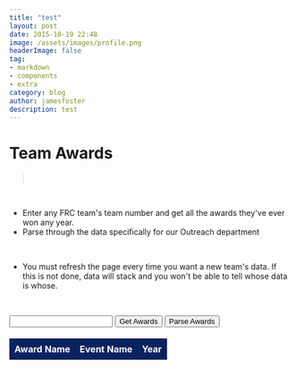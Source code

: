 ```yaml
---
title: "test"
layout: post
date: 2015-10-19 22:48
image: /assets/images/profile.png
headerImage: false
tag:
- markdown
- components
- extra
category: blog
author: jamesfoster 
description: test
---
```


# Team Awards
> Get any team's awards

On this page, you can:

- Enter any FRC team's team number and get all the awards they've ever won any year.
- Parse through the data specifically for our Outreach department

Limitations (as of 10/19/2023):

- You must refresh the page every time you want a new team's data. If this is not done, data will stack and you won't be able to tell whose data is whose.

<html lang="en">
<head>
    <meta charset="UTF-8">
    <meta name="viewport" content="width=device-width, initial-scale=1.0">
    <title>Team Awards</title>
    <style>
        p, table, thead, tr, th, td, tbody {
            color: white;
        }
        table {
            border-collapse: collapse;
            width: 100%;
            margin-top: 20px;
        }
        thead {
            background-color: #0b2262;
            color: white;
        }
        th, td {
            border: 1px solid #091b4f;
            padding: 8px;
            text-align: left;
        }
        tr:nth-child(even) {
            background-color: #091b4f;
        }
        .red-background {
            background-color: red;
        }
        .yellow-background {
            background-color: yellow;
        }
        .green-background {
            background-color: green;
        }
    </style>
</head>
<body>
    <p>Enter a team number:</p>
    <input id="teamNumber" type="text">
    <button onclick="fetchAwards()">Get Awards</button>
    <button onclick="parseAwards()">Parse Awards</button>
    <table id="data-table">
        <thead>
            <tr>
                <th>Award Name</th>
                <th>Event Name</th>
                <th>Year</th>
            </tr>
        </thead>
        <tbody>
            <!-- Data will be displayed here -->
        </tbody>
    </table>
    <script>
        function fetchAwards() {
            // Clear existing rows in the table (except headers)
            const dataTable = document.getElementById("data-table");
            const tbody = dataTable.querySelector("tbody");
            tbody.innerHTML = ""; // Remove all rows
            const teamNumber = document.getElementById("teamNumber").value;
            const apiKey = "IJGdHobToWBkfqCzNHRKGWKyy66mMiOl7A7IOs1WjcgfS4d6sIryBqQWsALTPTVv";
            const apiUrl = "https://www.thebluealliance.com/api/v3";
            const teamKey = "frc" + teamNumber; // Replace with the team key you want to retrieve awards for
            // Define the endpoint and parameters
            const endpoint = `/team/${teamKey}/awards`;
            const requestUrl = `${apiUrl}${endpoint}`;
            fetch(requestUrl, {
                headers: {
                    "X-TBA-Auth-Key": apiKey,
                }
            })
            .then(response => response.json())
            .then(data => {
                if (Array.isArray(data)) {
                    console.log(data);
                    // Iterate through the award data and create table rows
                    data.forEach(award => {
                        const row = dataTable.insertRow();         
                        // Create cells for each piece of data
                        const awardNameCell = row.insertCell(0);
                        const eventNameCell = row.insertCell(1);
                        const yearCell = row.insertCell(2);
                        // Populate the cells with award data
                        awardNameCell.textContent = award.name;
                        eventNameCell.textContent = award.event_name;
                        yearCell.textContent = award.year;
                    });
                } else {
                    console.error("Data received from the API is not an array.");
                }
            })
            .catch(error => {
                console.error("Error fetching data:", error);
            });
        }
        function parseAwards() {
            const dataTable = document.getElementById("data-table");
            const rows = dataTable.querySelectorAll("tr");
            rows.forEach(row => {
                const cells = row.querySelectorAll("td");
                cells.forEach(cell => {
                    const text = cell.textContent;
                    if (text.includes("Regional Winners")) {
                        cell.classList.add("red-background");
                    } else if (text.includes("Regional Chairman's Award") || text.includes("Regional FIRST Impact Award")) {
                        cell.classList.add("yellow-background");
                    } else if (text.includes("Regional Engineering Inspiration Award")) {
                        cell.classList.add("green-background");
                    }
                });
            });
        }
    </script>
</body>
</html>
